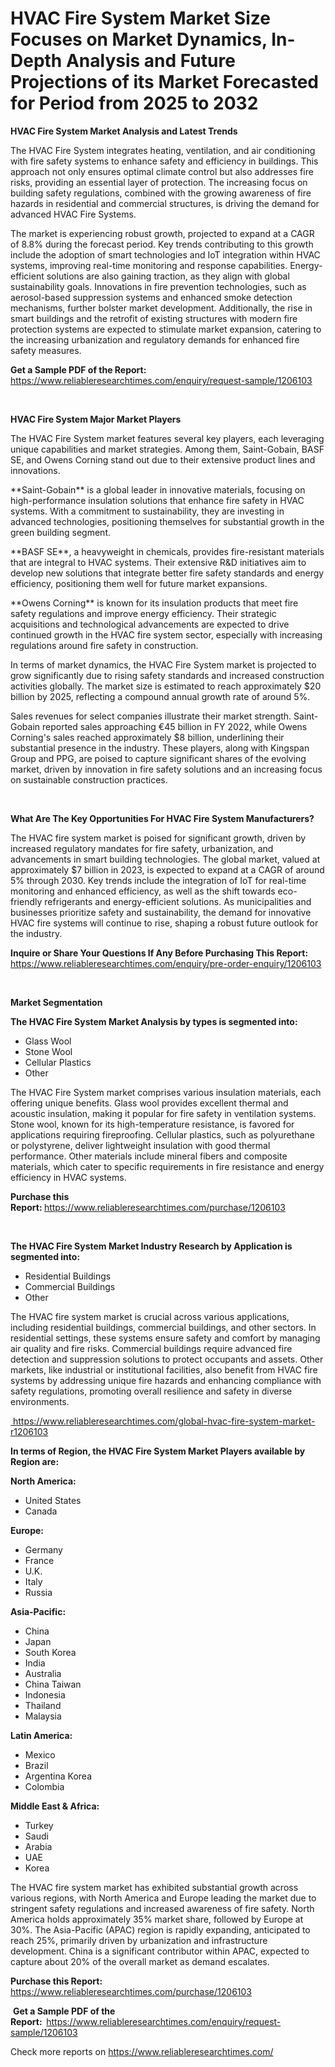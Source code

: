 <p><h1>HVAC Fire System Market Size Focuses on Market Dynamics, In-Depth Analysis and Future Projections of its Market Forecasted for Period from 2025 to 2032</h1></p><p><strong>HVAC Fire System Market Analysis and Latest Trends</strong></p>
<p><p>The HVAC Fire System integrates heating, ventilation, and air conditioning with fire safety systems to enhance safety and efficiency in buildings. This approach not only ensures optimal climate control but also addresses fire risks, providing an essential layer of protection. The increasing focus on building safety regulations, combined with the growing awareness of fire hazards in residential and commercial structures, is driving the demand for advanced HVAC Fire Systems.</p><p>The market is experiencing robust growth, projected to expand at a CAGR of 8.8% during the forecast period. Key trends contributing to this growth include the adoption of smart technologies and IoT integration within HVAC systems, improving real-time monitoring and response capabilities. Energy-efficient solutions are also gaining traction, as they align with global sustainability goals. Innovations in fire prevention technologies, such as aerosol-based suppression systems and enhanced smoke detection mechanisms, further bolster market development. Additionally, the rise in smart buildings and the retrofit of existing structures with modern fire protection systems are expected to stimulate market expansion, catering to the increasing urbanization and regulatory demands for enhanced fire safety measures.</p></p>
<p><strong>Get a Sample PDF of the Report:&nbsp;</strong> <a href="https://www.reliableresearchtimes.com/enquiry/request-sample/1206103?utm_campaign=3315&utm_medium=2&utm_source=Github&utm_content=ia&utm_term=12042025&utm_id=hvac-fire-system">https://www.reliableresearchtimes.com/enquiry/request-sample/1206103</a></p>
<p>&nbsp;</p>
<p><strong>HVAC Fire System Major Market Players</strong></p>
<p><p>The HVAC Fire System market features several key players, each leveraging unique capabilities and market strategies. Among them, Saint-Gobain, BASF SE, and Owens Corning stand out due to their extensive product lines and innovations.</p><p>**Saint-Gobain** is a global leader in innovative materials, focusing on high-performance insulation solutions that enhance fire safety in HVAC systems. With a commitment to sustainability, they are investing in advanced technologies, positioning themselves for substantial growth in the green building segment.</p><p>**BASF SE**, a heavyweight in chemicals, provides fire-resistant materials that are integral to HVAC systems. Their extensive R&D initiatives aim to develop new solutions that integrate better fire safety standards and energy efficiency, positioning them well for future market expansions.</p><p>**Owens Corning** is known for its insulation products that meet fire safety regulations and improve energy efficiency. Their strategic acquisitions and technological advancements are expected to drive continued growth in the HVAC fire system sector, especially with increasing regulations around fire safety in construction.</p><p>In terms of market dynamics, the HVAC Fire System market is projected to grow significantly due to rising safety standards and increased construction activities globally. The market size is estimated to reach approximately $20 billion by 2025, reflecting a compound annual growth rate of around 5%.</p><p>Sales revenues for select companies illustrate their market strength. Saint-Gobain reported sales approaching €45 billion in FY 2022, while Owens Corning's sales reached approximately $8 billion, underlining their substantial presence in the industry. These players, along with Kingspan Group and PPG, are poised to capture significant shares of the evolving market, driven by innovation in fire safety solutions and an increasing focus on sustainable construction practices.</p></p>
<p>&nbsp;</p>
<p><strong>What Are The Key Opportunities For HVAC Fire System Manufacturers?</strong></p>
<p><p>The HVAC fire system market is poised for significant growth, driven by increased regulatory mandates for fire safety, urbanization, and advancements in smart building technologies. The global market, valued at approximately $7 billion in 2023, is expected to expand at a CAGR of around 5% through 2030. Key trends include the integration of IoT for real-time monitoring and enhanced efficiency, as well as the shift towards eco-friendly refrigerants and energy-efficient solutions. As municipalities and businesses prioritize safety and sustainability, the demand for innovative HVAC fire systems will continue to rise, shaping a robust future outlook for the industry.</p></p>
<p><strong>Inquire or Share Your Questions If Any Before Purchasing This Report:</strong> <a href="https://www.reliableresearchtimes.com/enquiry/pre-order-enquiry/1206103?utm_campaign=3315&utm_medium=2&utm_source=Github&utm_content=ia&utm_term=12042025&utm_id=hvac-fire-system">https://www.reliableresearchtimes.com/enquiry/pre-order-enquiry/1206103</a></p>
<p>&nbsp;</p>
<p><strong>Market Segmentation</strong></p>
<p><strong>The HVAC Fire System Market Analysis by types is segmented into:</strong></p>
<p><ul><li>Glass Wool</li><li>Stone Wool</li><li>Cellular Plastics</li><li>Other</li></ul></p>
<p><p>The HVAC Fire System market comprises various insulation materials, each offering unique benefits. Glass wool provides excellent thermal and acoustic insulation, making it popular for fire safety in ventilation systems. Stone wool, known for its high-temperature resistance, is favored for applications requiring fireproofing. Cellular plastics, such as polyurethane or polystyrene, deliver lightweight insulation with good thermal performance. Other materials include mineral fibers and composite materials, which cater to specific requirements in fire resistance and energy efficiency in HVAC systems.</p></p>
<p><strong>Purchase this Report:&nbsp;</strong><a href="https://www.reliableresearchtimes.com/purchase/1206103?utm_campaign=3315&utm_medium=2&utm_source=Github&utm_content=ia&utm_term=12042025&utm_id=hvac-fire-system">https://www.reliableresearchtimes.com/purchase/1206103</a></p>
<p>&nbsp;</p>
<p><strong>The HVAC Fire System Market Industry Research by Application is segmented into:</strong></p>
<p><ul><li>Residential Buildings</li><li>Commercial Buildings</li><li>Other</li></ul></p>
<p><p>The HVAC fire system market is crucial across various applications, including residential buildings, commercial buildings, and other sectors. In residential settings, these systems ensure safety and comfort by managing air quality and fire risks. Commercial buildings require advanced fire detection and suppression solutions to protect occupants and assets. Other markets, like industrial or institutional facilities, also benefit from HVAC fire systems by addressing unique fire hazards and enhancing compliance with safety regulations, promoting overall resilience and safety in diverse environments.</p></p>
<p><a href="https://www.reliableresearchtimes.com/global-hvac-fire-system-market-r1206103?utm_campaign=3315&utm_medium=2&utm_source=Github&utm_content=ia&utm_term=12042025&utm_id=hvac-fire-system">&nbsp;https://www.reliableresearchtimes.com/global-hvac-fire-system-market-r1206103</a></p>
<p><strong>In terms of Region, the HVAC Fire System Market Players available by Region are:</strong></p>
<p>
    <p> <strong> North America: </strong>
        <ul>
            <li>United States</li>
            <li>Canada</li>
        </ul>
        </p> 
    <p> <strong> Europe: </strong>
        <ul>
            <li>Germany</li>
            <li>France</li>
            <li>U.K.</li>
            <li>Italy</li>
            <li>Russia</li>
        </ul>
        </p> 
    <p> <strong> Asia-Pacific: </strong>
        <ul>
            <li>China</li>
            <li>Japan</li>
            <li>South Korea</li>
            <li>India</li>
            <li>Australia</li>
            <li>China Taiwan</li>
            <li>Indonesia</li>
            <li>Thailand</li>
            <li>Malaysia</li>
        </ul>
        </p> 
    <p> <strong> Latin America: </strong>
        <ul>
            <li>Mexico</li>
            <li>Brazil</li>
            <li>Argentina Korea</li>
            <li>Colombia</li>
        </ul>
        </p> 
    <p> <strong> Middle East & Africa: </strong>
        <ul>
            <li>Turkey</li>
            <li>Saudi</li>
            <li>Arabia</li>
            <li>UAE</li>
            <li>Korea</li>
        </ul>
    </p>
    </p>
<p><p>The HVAC fire system market has exhibited substantial growth across various regions, with North America and Europe leading the market due to stringent safety regulations and increased awareness of fire safety. North America holds approximately 35% market share, followed by Europe at 30%. The Asia-Pacific (APAC) region is rapidly expanding, anticipated to reach 25%, primarily driven by urbanization and infrastructure development. China is a significant contributor within APAC, expected to capture about 20% of the overall market as demand escalates.</p></p>
<p><strong>Purchase this Report: </strong><a href="https://www.reliableresearchtimes.com/purchase/1206103?utm_campaign=3315&utm_medium=2&utm_source=Github&utm_content=ia&utm_term=12042025&utm_id=hvac-fire-system">https://www.reliableresearchtimes.com/purchase/1206103</a></p>
<p>&nbsp;<strong>Get a Sample PDF of the Report:&nbsp;&nbsp;</strong><a href="https://www.reliableresearchtimes.com/enquiry/request-sample/1206103?utm_campaign=3315&utm_medium=2&utm_source=Github&utm_content=ia&utm_term=12042025&utm_id=hvac-fire-system">https://www.reliableresearchtimes.com/enquiry/request-sample/1206103</a></p>
<p><strong></strong></p>
<p>Check more reports on <a href="https://www.reliableresearchtimes.com/?utm_campaign=3315&utm_medium=2&utm_source=Github&utm_content=ia&utm_term=12042025&utm_id=hvac-fire-system">https://www.reliableresearchtimes.com/</a></p>